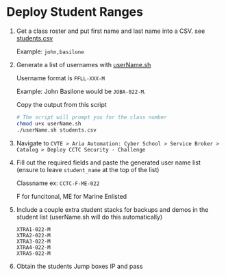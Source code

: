 # Deploy Student Ranges
1. Get a class roster and put first name and last name into a CSV.
    see [students.csv](./students.csv)

    Example: `john,basilone`

2. Generate a list of usernames with [userName.sh](./userName.sh)

    Username format is `FFLL-XXX-M`

    Example: John Basilone would be `JOBA-022-M`.

    Copy the output from this script
    ```bash
    # The script will prompt you for the class number
    chmod u+x userName.sh
    ./userName.sh students.csv
    ```

3. Navigate to `CVTE > Aria Automation: Cyber School > Service Broker > Catalog > Deploy CCTC Security - Challenge`

4. Fill out the required fields and paste the generated user name list (ensure to leave `student_name` at the top of the list)

    Classname ex: `CCTC-F-ME-022`

    F for funcitonal, ME for Marine Enlisted

5. Include a couple extra student stacks for backups and demos in the student list (userName.sh will do this automatically)
    ```
    XTRA1-022-M
    XTRA2-022-M
    XTRA3-022-M
    XTRA4-022-M
    XTRA5-022-M
    ```
6. Obtain the students Jump boxes IP and pass


